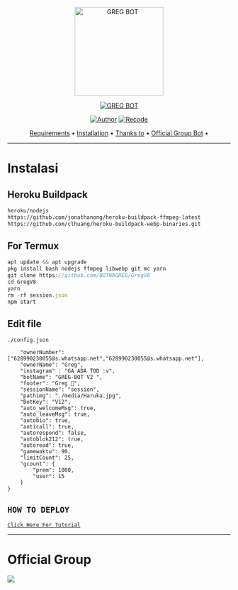 <p align="center">
<img src="https://github.com/BOTWAGREG/GregV3/blob/master/image/lol.jpg" alt="GREG BOT" width="200"/>

</p>
<p align="center">
<a href="#"><img title="GREG BOT" src="https://img.shields.io/badge/GREG BOT-green?colorA=%23ff0000&colorB=%23017e40&style=for-the-badge"></a>
</a>
  
</p>
<p align="center">
<a href="https://github.com/zeeone-ofc"><img title="Author" src="https://img.shields.io/badge/Author-ZeeOne-red.svg?style=for-the-badge&logo=github"></a>
<a href="https://github.com/BOTWAGREG"><img title="Recode" src="https://img.shields.io/badge/Recode-Greg-red.svg?style=for-the-badge&logo=github"></a>

<p align="center">
  <a href="https://github.com/BOTWAGREG/GregV8#requirements">Requirements</a> •
  <a href="https://github.com/BOTWAGREG/GregV8#instalasi">Installation</a> •
  <a href="https://github.com/BOTWAGREG/GregV8#thanks-to">Thanks to</a> •
  <a href="https://github.com/BOTWAGREG/GregV8#Official-Group"> Official Group Bot</a> •
</p>
</div>


---

# Instalasi
## Heroku Buildpack
```bash
heroku/nodejs
https://github.com/jonathanong/heroku-buildpack-ffmpeg-latest
https://github.com/clhuang/heroku-buildpack-webp-binaries.git
```
## For Termux
```ts
apt update && apt upgrade
pkg install bash nodejs ffmpeg libwebp git mc yarn
git clone https://github.com/BOTWAGREG/GregV8
cd GregV8
yarn
rm -rf session.json
npm start
```

## Edit file
`./config.json`
```{
    "ownerNumber": ["628990230055@s.whatsapp.net","628990230055@s.whatsapp.net"],
    "ownerName": "Greg",
    "instagram" : "GA ADA TOD :v",
    "botName": "GREG-BOT V2 ",
    "footer": "Greg 🥶",
    "sessionName": "session",
    "pathimg": "./media/Haruka.jpg",
    "BotKey": "V12",
    "auto_welcomeMsg": true,
    "auto_leaveMsg": true,    
    "autobio": true,
    "anticall": true,
    "autorespond": false,
    "autoblok212": true,
    "autoread": true,
    "gamewaktu": 90,
    "limitCount": 25,
    "gcount": {
        "prem": 1000,
        "user": 15
    }
}
```

## ```HOW TO DEPLOY```

[`Click Here For Tutorial`](https://youtu.be/SdKHkld2NcI)<br>

----------

# Official Group
<a href="https://chat.whatsapp.com/DRP1ywVTKdjBhKtEGOWZ03"><img src="https://img.shields.io/badge/Greg Bot GRUB-25D366?style=for-the-badge&logo=whatsapp&logoColor=white" />